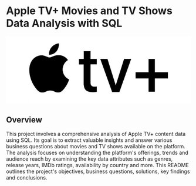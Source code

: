 # Apple TV+ Movies and TV Shows Data Analysis with SQL

![](https://github.com/verpuchinskiy/appletv_sql_project/blob/main/logo.jpg)

## Overview
This project involves a comprehensive analysis of Apple TV+ content data using SQL. Its goal is to extract valuable insights and answer various business questions about movies and TV shows available on the platform. The analysis focuses on understanding the platform's offerings, trends and audience reach by examining the key data attributes such as genres, release years, IMDb ratings, availability by country and more.
This README outlines the project's objectives, business questions, solutions, key findings and conclusions.

